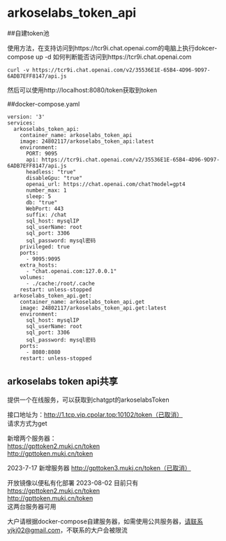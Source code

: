 # arkoselabs_token_api

##自建token池

使用方法，在支持访问到https://tcr9i.chat.openai.com的电脑上执行dokcer-compose up -d
如何判断能否访问到https://tcr9i.chat.openai.com

```curl -v https://tcr9i.chat.openai.com/v2/35536E1E-65B4-4D96-9D97-6ADB7EFF8147/api.js```

然后可以使用http://localhost:8080/token获取到token

##docker-compose.yaml

```
version: '3'
services:
  arkoselabs_token_api:
    container_name: arkoselabs_token_api
    image: 24802117/arkoselabs_token_api:latest
    environment:
      PORT: 9095
      api: https://tcr9i.chat.openai.com/v2/35536E1E-65B4-4D96-9D97-6ADB7EFF8147/api.js
      headless: "true"
      disableGpu: "true"
      openai_url: https://chat.openai.com/chat?model=gpt4
      number_max: 1
      sleep: 5
      db: "true"
      WebPort: 443
      suffix: /chat
      sql_host: mysqlIP
      sql_userName: root
      sql_port: 3306
      sql_password: mysql密码
    privileged: true
    ports:
      - 9095:9095
    extra_hosts:
      - "chat.openai.com:127.0.0.1"
    volumes:
      - ./cache:/root/.cache
    restart: unless-stopped
  arkoselabs_token_api.get:
    container_name: arkoselabs_token_api.get
    image: 24802117/arkoselabs_token_api.get:latest
    environment:
      sql_host: mysqlIP
      sql_userName: root
      sql_port: 3306
      sql_password: mysql密码
    ports:
      - 8080:8080
    restart: unless-stopped
```

## arkoselabs token api共享
提供一个在线服务，可以获取到chatgpt的arkoselabsToken

接口地址为：http://1.tcp.vip.cpolar.top:10102/token（已取消）<br/>
请求方式为get<br/>

新增两个服务器：<br/>
https://gpttoken2.mukj.cn/token<br/>
http://gpttoken.mukj.cn/token<br/>

2023-7-17 新增服务器
http://gpttoken3.mukj.cn/token（已取消）

开放镜像以便私有化部署
 2023-08-02
目前只有
https://gpttoken2.mukj.cn/token<br/>
http://gpttoken.mukj.cn/token<br/>
这两台服务器可用

大户请根据docker-compose自建服务器，如需使用公共服务器，请联系yjkj02@gmail.com，不联系的大户会被限流
